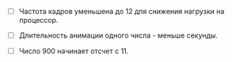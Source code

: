 - [ ] Частота кадров уменьшена до 12 для снижения нагрузки на процессор.
- [ ] Длительность анимации одного числа - меньше секунды.
- [ ] Число 900 начинает отсчет с 11.

